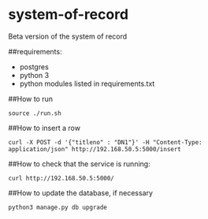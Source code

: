 # system-of-record
Beta version of the system of record

##requirements:
- postgres
- python 3
- python modules listed in requirements.txt

##How to run

```
source ./run.sh
```

##How to insert a row

```
curl -X POST -d '{"titleno" : "DN1"}' -H "Content-Type: application/json" http://192.168.50.5:5000/insert
```

##How to check that the service is running:

```
curl http://192.168.50.5:5000/
```

##How to update the database, if necessary

```
python3 manage.py db upgrade
```



